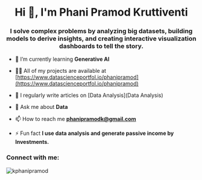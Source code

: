 <h1 align="center">Hi 👋, I'm Phani Pramod Kruttiventi</h1>
<h3 align="center">I solve complex problems by analyzing big datasets, building models to derive insights, and creating interactive visualization dashboards to tell the story.</h3>

- 🌱 I’m currently learning **Generative AI**

- 👨‍💻 All of my projects are available at [https://www.datascienceportfol.io/phanipramod](https://www.datascienceportfol.io/phanipramod)

- 📝 I regularly write articles on [Data Analysis](Data Analysis)

- 💬 Ask me about **Data**

- 📫 How to reach me **phanipramodk@gmail.com**

- ⚡ Fun fact **I use data analysis and generate passive income by Investments.**

<h3 align="left">Connect with me:</h3>
<p align="left">
</p>



<p><img align="center" src="https://github-readme-stats.vercel.app/api/top-langs?username=kphanipramod&show_icons=true&locale=en&layout=compact" alt="kphanipramod" /></p>

